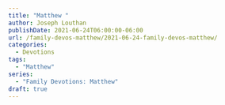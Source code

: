 ```yaml
---
title: "Matthew "
author: Joseph Louthan
publishDate: 2021-06-24T06:00:00-06:00
url: /family-devos-matthew/2021-06-24-family-devos-matthew/
categories:
  - Devotions
tags:
  - "Matthew"
series:
  - "Family Devotions: Matthew"
draft: true
---
```

